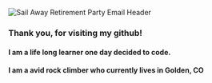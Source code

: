 ![Sail Away Retirement Party Email Header](https://user-images.githubusercontent.com/79122583/117514885-281b7800-af52-11eb-95ee-703ae31e8ce2.png)
### Thank you, for visiting my github!
#### I am a life long learner one day decided to code. 
#### I am a avid rock climber who currently lives in Golden, CO

